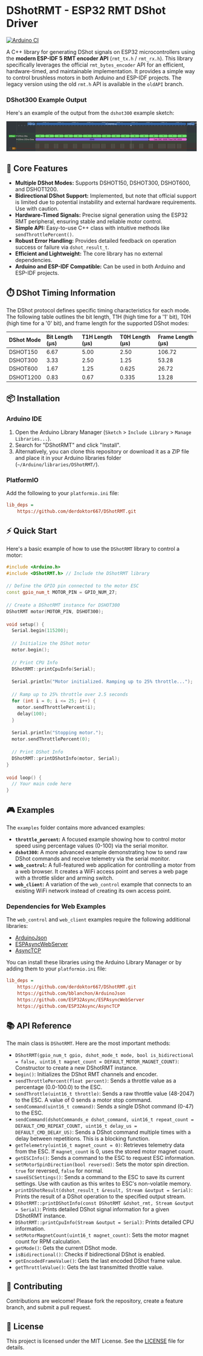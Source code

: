 # DShotRMT - ESP32 RMT DShot Driver

[![Arduino CI](https://github.com/derdoktor667/DShotRMT/actions/workflows/ci.yml/badge.svg)](https://github.com/derdoktor667/DShotRMT/actions/workflows/ci.yml)

A C++ library for generating DShot signals on ESP32 microcontrollers using the **modern ESP-IDF 5 RMT encoder API** (`rmt_tx.h` / `rmt_rx.h`). This library specifically leverages the official `rmt_bytes_encoder` API for an efficient, hardware-timed, and maintainable implementation. It provides a simple way to control brushless motors in both Arduino and ESP-IDF projects. The legacy version using the old `rmt.h` API is available in the `oldAPI` branch.

### DShot300 Example Output

Here's an example of the output from the `dshot300` example sketch:

![DShot300 Example Output](img/dshot300.png)

## 🚀 Core Features

- **Multiple DShot Modes:** Supports DSHOT150, DSHOT300, DSHOT600, and DSHOT1200.
- **Bidirectional DShot Support:** Implemented, but note that official support is limited due to potential instability and external hardware requirements. Use with caution.
- **Hardware-Timed Signals:** Precise signal generation using the ESP32 RMT peripheral, ensuring stable and reliable motor control.
- **Simple API:** Easy-to-use C++ class with intuitive methods like `sendThrottlePercent()`.
- **Robust Error Handling:** Provides detailed feedback on operation success or failure via `dshot_result_t`.
- **Efficient and Lightweight:** The core library has no external dependencies.
- **Arduino and ESP-IDF Compatible:** Can be used in both Arduino and ESP-IDF projects.

## ⏱️ DShot Timing Information

The DShot protocol defines specific timing characteristics for each mode. The following table outlines the bit length, T1H (high time for a '1' bit), T0H (high time for a '0' bit), and frame length for the supported DShot modes:

| DShot Mode | Bit Length (µs) | T1H Length (µs) | T0H Length (µs) | Frame Length (µs) |
| :--------- | :-------------- | :-------------- | :-------------- | :---------------- |
| DSHOT150   | 6.67            | 5.00            | 2.50            | 106.72            |
| DSHOT300   | 3.33            | 2.50            | 1.25            | 53.28             |
| DSHOT600   | 1.67            | 1.25            | 0.625           | 26.72             |
| DSHOT1200  | 0.83            | 0.67            | 0.335           | 13.28             |

## 📦 Installation

### Arduino IDE

1.  Open the Arduino Library Manager (`Sketch` > `Include Library` > `Manage Libraries...`).
2.  Search for "DShotRMT" and click "Install".
3.  Alternatively, you can clone this repository or download it as a ZIP file and place it in your Arduino libraries folder (`~/Arduino/libraries/DShotRMT/`).

### PlatformIO

Add the following to your `platformio.ini` file:

```ini
lib_deps = 
    https://github.com/derdoktor667/DShotRMT.git
```

## ⚡ Quick Start

Here's a basic example of how to use the `DShotRMT` library to control a motor:

```cpp
#include <Arduino.h>
#include <DShotRMT.h> // Include the DShotRMT library

// Define the GPIO pin connected to the motor ESC
const gpio_num_t MOTOR_PIN = GPIO_NUM_27;

// Create a DShotRMT instance for DSHOT300
DShotRMT motor(MOTOR_PIN, DSHOT300);

void setup() {
  Serial.begin(115200);

  // Initialize the DShot motor
  motor.begin();

  // Print CPU Info
  DShotRMT::printCpuInfo(Serial);

  Serial.println("Motor initialized. Ramping up to 25% throttle...");
  
  // Ramp up to 25% throttle over 2.5 seconds
  for (int i = 0; i <= 25; i++) {
    motor.sendThrottlePercent(i);
    delay(100);
  }
  
  Serial.println("Stopping motor.");
  motor.sendThrottlePercent(0);

  // Print DShot Info
  DShotRMT::printDShotInfo(motor, Serial);
}

void loop() {
  // Your main code here
}
```

## 🎮 Examples

The `examples` folder contains more advanced examples:

- **`throttle_percent`:** A focused example showing how to control motor speed using percentage values (0-100) via the serial monitor.
- **`dshot300`:** A more advanced example demonstrating how to send raw DShot commands and receive telemetry via the serial monitor.
- **`web_control`:** A full-featured web application for controlling a motor from a web browser. It creates a WiFi access point and serves a web page with a throttle slider and arming switch.
- **`web_client`:** A variation of the `web_control` example that connects to an existing WiFi network instead of creating its own access point.

### Dependencies for Web Examples

The `web_control` and `web_client` examples require the following additional libraries:

- [ArduinoJson](https://github.com/bblanchon/ArduinoJson)
- [ESPAsyncWebServer](https://github.com/ESP32Async/ESPAsyncWebServer)
- [AsyncTCP](https://github.com/ESP32Async/AsyncTCP)

You can install these libraries using the Arduino Library Manager or by adding them to your `platformio.ini` file:

```ini
lib_deps = 
    https://github.com/derdoktor667/DShotRMT.git
    https://github.com/bblanchon/ArduinoJson
    https://github.com/ESP32Async/ESPAsyncWebServer
    https://github.com/ESP32Async/AsyncTCP
```

## 📚 API Reference

The main class is `DShotRMT`. Here are the most important methods:

- `DShotRMT(gpio_num_t gpio, dshot_mode_t mode, bool is_bidirectional = false, uint16_t magnet_count = DEFAULT_MOTOR_MAGNET_COUNT)`: Constructor to create a new DShotRMT instance.
- `begin()`: Initializes the DShot RMT channels and encoder.
- `sendThrottlePercent(float percent)`: Sends a throttle value as a percentage (0.0-100.0) to the ESC.
- `sendThrottle(uint16_t throttle)`: Sends a raw throttle value (48-2047) to the ESC. A value of 0 sends a motor stop command.
- `sendCommand(uint16_t command)`: Sends a single DShot command (0-47) to the ESC.
- `sendCommand(dshotCommands_e dshot_command, uint16_t repeat_count = DEFAULT_CMD_REPEAT_COUNT, uint16_t delay_us = DEFAULT_CMD_DELAY_US)`: Sends a DShot command multiple times with a delay between repetitions. This is a blocking function.
- `getTelemetry(uint16_t magnet_count = 0)`: Retrieves telemetry data from the ESC. If `magnet_count` is 0, uses the stored motor magnet count.
- `getESCInfo()`: Sends a command to the ESC to request ESC information.
- `setMotorSpinDirection(bool reversed)`: Sets the motor spin direction. `true` for reversed, `false` for normal.
- `saveESCSettings()`: Sends a command to the ESC to save its current settings. Use with caution as this writes to ESC's non-volatile memory.
- `printDShotResult(dshot_result_t &result, Stream &output = Serial)`: Prints the result of a DShot operation to the specified output stream.
- `DShotRMT::printDShotInfo(const DShotRMT &dshot_rmt, Stream &output = Serial)`: Prints detailed DShot signal information for a given DShotRMT instance.
- `DShotRMT::printCpuInfo(Stream &output = Serial)`: Prints detailed CPU information.
- `setMotorMagnetCount(uint16_t magnet_count)`: Sets the motor magnet count for RPM calculation.
- `getMode()`: Gets the current DShot mode.
- `isBidirectional()`: Checks if bidirectional DShot is enabled.
- `getEncodedFrameValue()`: Gets the last encoded DShot frame value.
- `getThrottleValue()`: Gets the last transmitted throttle value.

## 🤝 Contributing

Contributions are welcome! Please fork the repository, create a feature branch, and submit a pull request.

## 📄 License

This project is licensed under the MIT License. See the [LICENSE](LICENSE) file for details.
